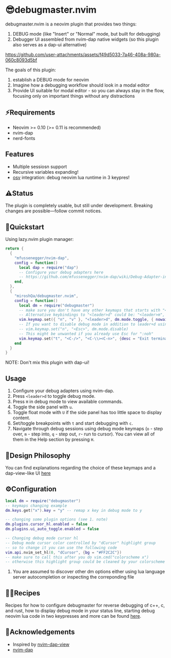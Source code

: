 # 😎debugmaster.nvim  
debugmaster.nvim is a neovim plugin that provides two things:
1. DEBUG mode (like "Insert" or "Normal" mode, but built for debugging)
2. Debugger UI assembled from nvim-dap native widgets (so this plugin also serves as a dap-ui alternative)


https://github.com/user-attachments/assets/f49d5033-7a46-408a-980a-060c8093d5bf


The goals of this plugin:
1. establish a DEBUG mode for neovim
2. Imagine how a debugging workflow should look in a modal editor
3. Provide UI suitable for modal editor - so you can always stay in the flow, focusing only on important things without any distractions

## ⚡️Requirements  
- Neovim >= 0.10 (>= 0.11 is recommended)  
- nvim-dap  
- nerd-fonts

## Features
- Multiple sessiosn support
- Recursive variables expanding!
- [osv](https://github.com/jbyuki/one-small-step-for-vimkind) integration: debug neovim lua runtime in 3 keypres!

## ⚠️Status
The plugin is completely usable, but still under development.
Breaking changes are possible—follow commit notices.

## 🚀Quickstart  
Using lazy.nvim plugin manager:  

```lua  
return {  
  {  
    "mfussenegger/nvim-dap",  
    config = function()  
      local dap = require("dap")  
      -- Configure your debug adapters here  
      -- https://github.com/mfussenegger/nvim-dap/wiki/Debug-Adapter-installation
    end,  
  },  
  {  
    "miroshQa/debugmaster.nvim",  
    config = function()  
      local dm = require("debugmaster")  
      -- make sure you don't have any other keymaps that starts with "<leader>d" to avoid delay
      -- Alternative keybindings to "<leader>d" could be: "<leader>m", "<leader>;"
      vim.keymap.set({ "n", "v" }, "<leader>d", dm.mode.toggle, { nowait = true })  
      -- If you want to disable debug mode in addition to leader+d using the Escape key:
      -- vim.keymap.set("n", "<Esc>", dm.mode.disable)
      -- This might be unwanted if you already use Esc for ":noh"
      vim.keymap.set("t", "<C-/>", "<C-\\><C-n>", {desc = "Exit terminal mode"})  
    end  
  }  
}  
```  
NOTE: Don't mix this plugin with dap-ui!

## Usage  
1. Configure your debug adapters using nvim-dap.  
2. Press `<leader>d` to toggle debug mode.  
3. Press `H` in debug mode to view available commands.  
4. Toggle the side panel with `u`.  
5. Toggle float mode with `U` if the side panel has too little space to display content.  
6. Set/toggle breakpoints with `t` and start debugging with `c`.  
7. Navigate through debug sessions using debug mode keymaps (`o` - step over, `m` - step into, `q` - step out, `r`- run to cursor). You can view all of them in the Help section by pressing `H`. 

## 🤔Design Philosophy  
You can find explanations regarding the choice of these keymaps and a dap-view-like UI [here](./doc/designphilosophy.md)

## ⚙️Configuration

```lua
local dm = require("debugmaster")  
-- keymaps changing example
dm.keys.get("x").key = "y" -- remap x key in debug mode to y

-- changing some plugin options (see 1. note)
dm.plugins.cursor_hl.enabled = false
dm.plugins.ui_auto_toggle.enabled = false

-- Changing debug mode cursor hl
-- Debug mode cursor color controlled by "dCursor" highlight group
-- so to change it you can use the following code
vim.api.nvim_set_hl(0, "dCursor", {bg = "#FF2C2C"})
-- make sure to call this after you do vim.cmd("colorscheme x")
-- otherwise this highlight group could be cleaned by your colorscheme 
```
1. You are assumed to discover other dm options either using lua language
server autocompletion or inspecting the correponding file


## 👨‍🍳Recipes  
Recipes for how to configure debugmaster for reverse debugging of c++, c, and rust,
how to display debug mode in your status line,
starting debug neovim lua code in two keypresses and more can be found [here](./doc/RECIPES.md).

## 🙏Acknowledgements  
- Inspired by [nvim-dap-view](https://github.com/igorlfs/nvim-dap-view)  
- [nvim-dap](https://github.com/mfussenegger/nvim-dap)
